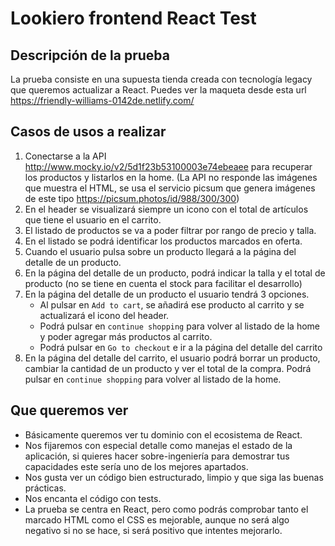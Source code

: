 # Lookiero frontend React Test

## Descripción de la prueba

La prueba consiste en una supuesta tienda creada con tecnología legacy que queremos actualizar a React. Puedes ver la maqueta desde esta url https://friendly-williams-0142de.netlify.com/

## Casos de usos a realizar

1. Conectarse a la API http://www.mocky.io/v2/5d1f23b53100003e74ebeaee para recuperar los productos y listarlos en la home. (La API no responde las imágenes que muestra el HTML, se usa el servicio picsum que genera imágenes de este tipo https://picsum.photos/id/988/300/300)
2. En el header se visualizará siempre un icono con el total de artículos que tiene el usuario en el carrito.
3. El listado de productos se va a poder filtrar por rango de precio y talla.
4. En el listado se podrá identificar los productos marcados en oferta.
5. Cuando el usuario pulsa sobre un producto llegará a la página del detalle de un producto.
6. En la página del detalle de un producto, podrá indicar la talla y el total de producto (no se tiene en cuenta el stock para facilitar el desarrollo)
7. En la página del detalle de un producto el usuario tendrá 3 opciones.
    - Al pulsar en `Add to cart`, se añadirá ese producto al carrito y se actualizará el icono del header.
    - Podrá pulsar en `continue shopping` para volver al listado de la home y poder agregar más productos al carrito.
    - Podrá pulsar en `Go to checkout` e ir a la página del detalle del carrito
8. En la página del detalle del carrito, el usuario podrá borrar un producto, cambiar la cantidad de un producto  y ver el total de la compra. Podrá pulsar en `continue shopping` para volver al listado de la home.

## Que queremos ver

- Básicamente queremos ver tu dominio con el ecosistema de React.
- Nos fijaremos con especial detalle como manejas el estado de la aplicación, si quieres hacer sobre-ingeniería para demostrar tus capacidades este sería uno de los mejores apartados.
- Nos gusta ver un código bien estructurado, limpio y que siga las buenas prácticas.
- Nos encanta el código con tests.
- La prueba se centra en React, pero como podrás comprobar tanto el marcado HTML como el CSS es mejorable, aunque no será algo negativo si no se hace, si será positivo que intentes mejorarlo.
